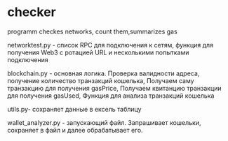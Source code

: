 # checker
programm checkes networks, count them,summarizes gas

networktest.py - список RPC для подключения к сетям, функция для получения Web3 с ротацией URL и несколькими попытками подключения

blockchain.py - основная логика. Проверка валидности адреса, получение количество транзакций кошелька, Получаем саму транзакцию для получения gasPrice, Получаем квитанцию транзакции для получения gasUsed, Функция для анализа транзакций кошелька

utils.py- сохраняет данные в ексель таблицу

wallet_analyzer.py - запускающий файл. Запрашивает кошельки, сохраняет в файл и далее обрабатывает его.


